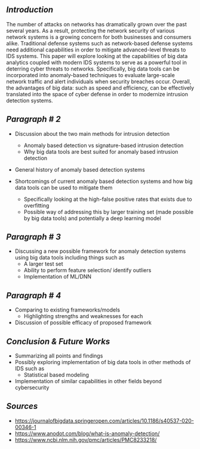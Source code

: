 ## *Introduction*
The number of attacks on networks has dramatically grown over the past several years. As a result, protecting the network security of various network systems is a growing concern for both businesses and consumers alike. Traditional defense systems such as network-based defense systems need additional capabilities in order to mitigate advanced-level threats to IDS systems. This paper will explore looking at the capabilities of big data analytics coupled with modern IDS systems to serve as a powerful tool in deterring cyber threats to networks. Specifically, big data tools can be incorporated into anomaly-based techniques to evaluate large-scale network traffic and alert individuals when security breaches occur. Overall, the advantages of big data: such as speed and efficiency, can be effectively translated into the space of cyber defense in order to modernize intrusion detection systems.

## *Paragraph # 2*

- Discussion about the two main methods for intrusion detection
  -  Anomaly based detection vs signature-based intrusion detection
  -  Why big data tools are best suited for anomaly based intrusion detection


- General history of anomaly based detection systems  


- Shortcomings of current anomaly based detection systems and how big data tools can be used to mitigate them 
    - Specifically looking at the high-false positive rates that exists due to overfitting 
    - Possible way of addressing this by larger training set (made possible by big data tools) and potentially a deep learning model


## *Paragraph # 3*

- Discussing a new possible framework for anomaly detection systems using big data tools including things such as  
    - A larger test set 
    - Ability to perform feature selection/ identify outliers
    - Implementation of  ML/DNN
    

## *Paragraph # 4*

- Comparing to existing frameworks/models 
    - Highlighting strengths and weaknesses for each 
- Discussion of possible efficacy of proposed framework 



## *Conclusion & Future Works*
- Summarizing all points and findings
- Possibly exploring implementation of big data tools in other methods of IDS such as 
  - Statistical based modeling 
- Implementation of similar capabilities in other fields beyond cybersecurity 


## *Sources*
- https://journalofbigdata.springeropen.com/articles/10.1186/s40537-020-00346-1
- https://www.anodot.com/blog/what-is-anomaly-detection/
- https://www.ncbi.nlm.nih.gov/pmc/articles/PMC8233218/




